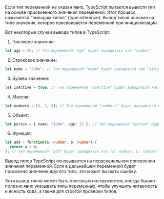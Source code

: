 Если тип переменной не указан явно, TypeScript пытается вывести тип на основе присвоенного значения переменной. Этот процесс называется "выводом типов" (type inference). Вывод типов основан на типе значения, которое присваивается переменной при инициализации.

Вот некоторые случаи вывода типов в TypeScript:

1. Числовое значение:
```typescript
let age = 25; // Тип переменной "age" будет выводиться как "number"
```

2. Строковое значение:
```typescript
let name = "John"; // Тип переменной "name" будет выводиться как "string"
```

3. Булево значение:
```typescript
let isActive = true; // Тип переменной "isActive" будет выводиться как "boolean"
```

4. Массив:
```typescript
let numbers = [1, 2, 3]; // Тип переменной "numbers" будет выводиться как "number[]"
```

5. Объект:
```typescript
let person = { name: "John", age: 25 }; // Тип переменной "person" будет выводиться как { name: string, age: number }
```

6. Функция:
```typescript
let add = function(a: number, b: number) {
  return a + b;
}; // Тип переменной "add" будет выводиться как (a: number, b: number) => number
```

Вывод типов TypeScript основывается на первоначальном присвоении значения переменной. Если в дальнейшем переменной будет присвоено значение другого типа, это может вызвать ошибку.

Хотя вывод типов может быть полезным инструментом, иногда бывает полезно явно указывать типы переменных, чтобы улучшить читаемость и ясность кода, а также для строгой проверки типов.